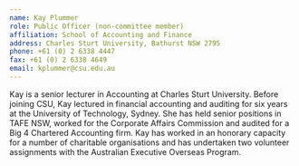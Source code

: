 ```yaml
---
name: Kay Plummer
role: Public Officer (non-committee member)
affiliation: School of Accounting and Finance
address: Charles Sturt University, Bathurst NSW 2795 
phone: +61 (0) 2 6338 4447  
fax: +61 (0) 2 6338 4649  
email: kplummer@csu.edu.au
---
```


Kay is a senior lecturer in Accounting at Charles Sturt University. Before joining CSU, Kay lectured in financial accounting and auditing for six years at the University of Technology, Sydney. She has held senior positions in TAFE NSW, worked for the Corporate Affairs Commission and audited for a Big 4 Chartered Accounting firm. Kay has worked in an honorary capacity for a number of charitable organisations and has undertaken two volunteer assignments with the Australian Executive Overseas Program.
